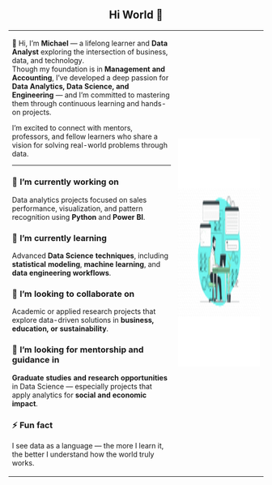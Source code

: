 <h2 align="center">Hi World 👋</h2>

<table>
<tr>
<td width="65%" valign="top">

👋 Hi, I’m **Michael** — a lifelong learner and **Data Analyst** exploring the intersection of business, data, and technology.  
Though my foundation is in **Management and Accounting**, I’ve developed a deep passion for **Data Analytics, Data Science, and Engineering** — and I’m committed to mastering them through continuous learning and hands-on projects.  

I’m excited to connect with mentors, professors, and fellow learners who share a vision for solving real-world problems through data.

---

### 🔭 I’m currently working on  
Data analytics projects focused on sales performance, visualization, and pattern recognition using **Python** and **Power BI**.

### 🌱 I’m currently learning  
Advanced **Data Science techniques**, including **statistical modeling**, **machine learning**, and **data engineering workflows**.

### 👯 I’m looking to collaborate on  
Academic or applied research projects that explore data-driven solutions in **business, education, or sustainability**.

### 🤝 I’m looking for mentorship and guidance in  
**Graduate studies and research opportunities** in Data Science — especially projects that apply analytics for **social and economic impact**.

### ⚡ Fun fact  
I see data as a language — the more I learn it, the better I understand how the world truly works.

</td>
<td width="35%" align="center">

<img src="./Profile.gif" width="450" height="450" alt="Profile GIF">

</td>
</tr>
</table>
